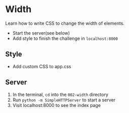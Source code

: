 # Width
Learn how to write CSS to change the width of elements.

* Start the server(see below)
* Add style to finish the challenge in `localhost:8000`

## Style
* Add custom CSS to app.css

## Server
1. In the terminal, `cd` into the `002-width` directory
1. Run `python -m SimpleHTTPServer` to start a server
1. Visit localhost:8000 to see the index page
